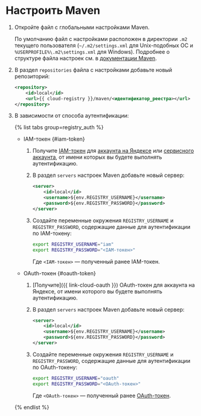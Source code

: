 # Настроить Maven

1. Откройте файл с глобальными настройками Maven.

    По умолчанию файл с настройками расположен в директории `.m2` текущего пользователя (`~/.m2/settings.xml` для Unix-подобных ОС и `%USERPROFILE%\.m2\settings.xml` для Windows). Подробнее о структуре файла настроек см. в [документации Maven](https://maven.apache.org/settings.html).
1. В раздел `repositories` файла с настройками добавьте новый репозиторий:

    ```xml
    <repository>
        <id>local</id>
        <url>{{ cloud-registry }}/maven/<идентификатор_реестра></url>
    </repository>
    ```
1. В зависимости от способа аутентификации:

    {% list tabs group=registry_auth %}

    - IAM-токен {#iam-token}

      1. Получите [IAM-токен](../../../iam/concepts/authorization/iam-token.md) для [аккаунта на Яндексе](../../../iam/operations/iam-token/create.md) или [сервисного аккаунта](../../../iam/operations/iam-token/create-for-sa.md), от имени которых вы будете выполнять аутентификацию.
      1. В раздел `servers` настроек Maven добавьте новый сервер:

          ```xml
          <server>
              <id>local</id>
              <username>${env.REGISTRY_USERNAME}</username>
              <password>${env.REGISTRY_PASSWORD}</password>
          </server>
          ```
      1. Создайте переменные окружения `REGISTRY_USERNAME` и `REGISTRY_PASSWORD`, содержащие данные для аутентификации по IAM-токену:

          ```bash
          export REGISTRY_USERNAME="iam"
          export REGISTRY_PASSWORD="<IAM-токен>"
          ```

          Где `<IAM-токен>` — полученный ранее IAM-токен.

    - OAuth-токен {#oauth-token}

      1. [Получите]({{ link-cloud-oauth }}) OAuth-токен для аккаунта на Яндексе, от имени которого вы будете выполнять аутентификацию.
      1. В раздел `servers` настроек Maven добавьте новый сервер:

          ```xml
          <server>
              <id>local</id>
              <username>${env.REGISTRY_USERNAME}</username>
              <password>${env.REGISTRY_PASSWORD}</password>
          </server>
          ```
      1. Создайте переменные окружения `REGISTRY_USERNAME` и `REGISTRY_PASSWORD`, содержащие данные для аутентификации по OAuth-токену:

          ```bash
          export REGISTRY_USERNAME="oauth"
          export REGISTRY_PASSWORD="<OAuth-токен>"
          ```

          Где `<OAuth-токен>` — полученный ранее [OAuth-токен](../../../iam/concepts/authorization/oauth-token.md).

    {% endlist %}